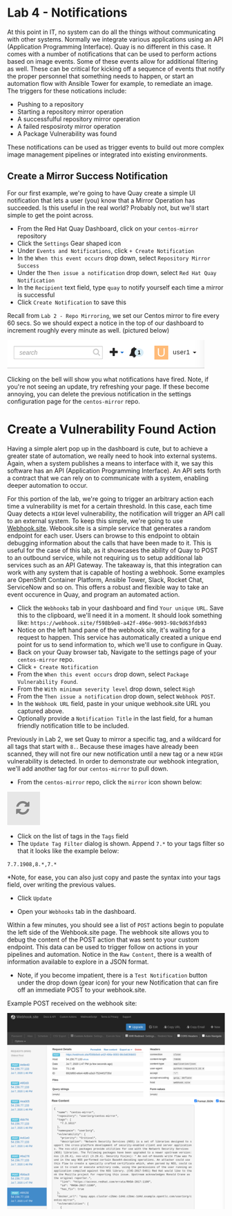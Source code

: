 # Lab 4 - Notifications

At this point in IT, no system can do all the things without communicating with other systems. Normally we integrate various applications using an API (Application Programming Interface). Quay is no different in this case. It comes with a number of notifications that can be used to perform actions based on image events. Some of these events allow for additional filtering as well. These can be critical for kicking off a sequence of events that notify the proper personnel that something needs to happen, or start an automation flow with Ansible Tower for example, to remediate an image. The triggers for these notications include:
* Pushing to a repository
* Starting a repository mirror operation
* A successfulful repository mirror operation
* A failed resposiroty mirror operation
* A Package Vulnerability was found

These notifications can be used as trigger events to build out more complex image management pipelines or integrated into existing environments.

## Create a Mirror Success Notification
For our first example, we're going to have Quay create a simple UI notification that lets a user (you) know that a Mirror Operation has succeeded. Is this useful in the real world? Probably not, but we'll start simple to get the point across.

* From the Red Hat Quay Dashboard, click on your `centos-mirror` repository
* Click the `Settings` Gear shaped icon
* Under `Events and Notifications`, click `+ Create Notification`
* In the `When this event occurs` drop down, select `Repository Mirror Success`
* Under the `Then issue a notification` drop down, select `Red Hat Quay Notification`
* In the `Recipient` text field, type `quay` to notify yourself each time a mirror is successful
* Click `Create Notification` to save this

Recall from `Lab 2 - Repo Mirroring`, we set our Centos mirror to fire every 60 secs. So we should expect a notice in the top of our dashboard to increment roughly every minute as well. (pictured below)

![Notification Icon](images/notification-bell.png)

Clicking on the bell will show you what notifications have fired. Note, if you're not seeing an update, try refreshing your page. If these become annoying, you can delete the previous notification in the settings configuration page for the `centos-mirror` repo.

# Create a Vulnerability Found Action
Having a simple alert pop up in the dashboard is cute, but to achieve a greater state of automation, we really need to hook into external systems. Again, when a system publishes a means to interface with it, we say this software has an API (Application Programming Interface). An API sets forth a contract that we can rely on to communicate with a system, enabling deeper automation to occur. 

For this portion of the lab, we're going to trigger an arbitrary action each time a vulnerability is met for a certain threshold. In this case, each time Quay detects a `HIGH` level vulnerability, the notification will trigger an API call to an external system. To keep this simple, we're going to use [Webhook.site](https://webhook.site/). Webook.site is a simple service that generates a random endpoint for each user. Users can browse to this endpoint to obtain debugging information about the calls that have been made to it. This is useful for the case of this lab, as it showcases the ability of Quay to POST to an outbound service, while not requiring us to setup additional lab services such as an API Gateway. The takeaway is, that this integration can work with any system that is capable of hosting a webhook. Some examples are OpenShift Container Platform, Ansible Tower, Slack, Rocket Chat, ServiceNow and so on. This offers a robust and flexible way to take an event occurence in Quay, and program an automated action.

* Click the `Webhooks` tab in your dashboard and find `Your unique URL`. Save this to the clipboard, we'll need it in a moment. It should look something like: `https://webhook.site/f598b9e8-a42f-496e-9093-98c9d63fdb93`
* Notice on the left hand pane of the webhook site, it's waiting for a request to happen. This service has automatically created a unique end point for us to send information to, which we'll use to configure in Quay.
* Back on your Quay browser tab, Navigate to the settings page of your `centos-mirror` repo.
* Click `+ Create Notification`
* From the `When this event occurs` drop down, select `Package Vulnerability Found`.
* From the `With minimum severity level` drop down, select `High`
* From the `Then issue a notification` drop down, select `Webhook POST`.
* In the `Webhook URL` field, paste in your unique webhook.site URL you captured above.
* Optionally provide a `Notification Title` in the last field, for a human friendly notification title to be included.

Previously in Lab 2, we set Quay to mirror a specific tag, and a wildcard for all tags that start with `8.`. Because these images have already been scanned, they will not fire our new notification until a new tag or a new `HIGH` vulnerability is detected. In order to demonstrate our webhook integration, we'll add another tag for our `centos-mirror` to pull down.

* From the `centos-mirror` repo, click the `mirror` icon shown below:

![Mirroring Icon](images/lab2-1.png)

* Click on the list of tags in the `Tags` field
* The `Update Tag Filter` dialog is shown. Append `7.*` to your tags filter so that it looks like the example below: 

```
7.7.1908,8.*,7.*
``` 

*Note, for ease, you can also just copy and paste the syntax into your tags field, over writing the previous values.
* Click `Update`

* Open your `Webhooks` tab in the dashboard. 

Within a few minutes, you should see a list of `POST` actions begin to populate the left side of the Wehbook.site page. The webhook site allows you to debug the content of the POST action that was sent to your custom endpoint. This data can be used to trigger follow on actions in your pipelines and automation. Notice in the `Raw Content`, there is a wealth of information available to explore in a JSON format. 
* Note, if you become impatient, there is a `Test Notification` button under the drop down (gear icon) for your new Notification that can fire off an immediate POST to your webhook.site.

Example POST received on the webhook site:

![Webhook.site](images/webhook-site.png)

